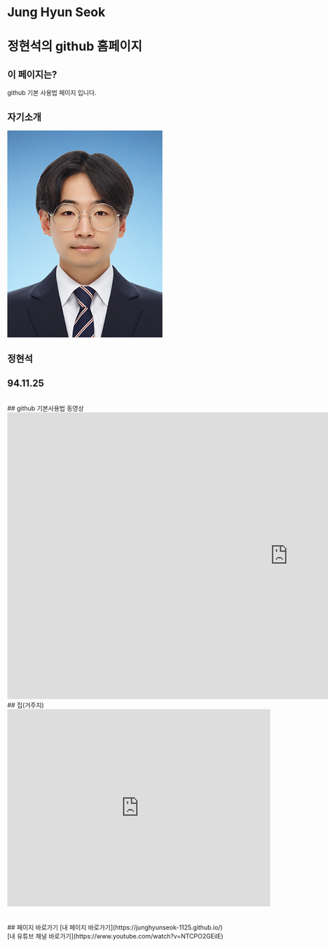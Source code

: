 # Jung Hyun Seok
# 정현석의 github 홈페이지<br>
## 이 페이지는?
github 기본 사용법 페이지 입니다.
## 자기소개
<img src="Photo.jpg"/><br>
## 정현석
## 94.11.25
<br>
## github 기본사용법 동영상
<iframe width="1280" height="654" src="https://www.youtube.com/embed/NTCPO2GEilE" frameborder="0" allow="accelerometer; autoplay; clipboard-write; encrypted-media; gyroscope; picture-in-picture" allowfullscreen></iframe>
<br>
## 집(거주지)
<iframe src="https://www.google.com/maps/embed?pb=!1m18!1m12!1m3!1d3163.232086882025!2d126.97746821564768!3d37.54959543285513!2m3!1f0!2f0!3f0!3m2!1i1024!2i768!4f13.1!3m3!1m2!1s0x357ca25c8aced3a3%3A0xf5f228ca44cfbd6e!2z7ISc7Jq47Yq567OE7IucIOyaqeyCsOq1rCDtm4TslZTrj5kgNTUtOCAy7Li1!5e0!3m2!1sko!2skr!4v1614781205861!5m2!1sko!2skr" width="600" height="450" style="border:0;" allowfullscreen="" loading="lazy"></iframe>

<br>
<br>
<br>
## 페이지 바로가기
[내 페이지 바로가기](https://junghyunseok-1125.github.io/)<br>
[내 유튜브 채널 바로가기](https://www.youtube.com/watch?v=NTCPO2GEilE)
